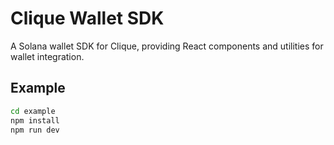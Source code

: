 # Clique Wallet SDK

A Solana wallet SDK for Clique, providing React components and utilities for wallet integration.

## Example

```bash
cd example
npm install
npm run dev
```